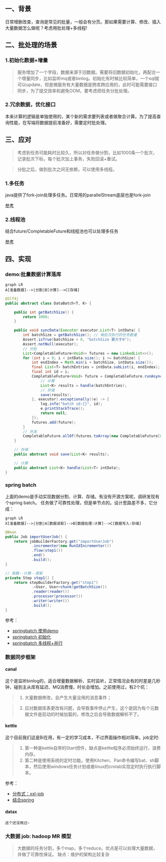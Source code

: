 ## 一、背景
日常增删改查，查询是常见的批量，一般会有分页。那如果需要计算、修改、插入大量数据怎么做呢？考虑用批处理+多线程!

## 二、批处理的场景
### 1.初始化数据+增量
>服务增加了一个字段，数据来源于旧数据。需要将旧数据初始化，再配合一个增量同步，比如监听mq或者binlog。初始化有时候比较简单，一个sql就可以update，但是微服务有大量数据是跨库跨应用的，此时可能需要接口同步，为了提交效率和避免OOM，要考虑把任务分批处理。

### 2.冗余数据，优化接口
本来计算的逻辑是单独使用的，某个新的需求要列表或者做聚合计算。为了提高查询性能，在写端将数据提前准备好，需要定时批处理。

## 三、应对
>考虑到任务可能耗时比较久，所以对任务做分割，比如1000条一个批次，记录批次下标，每个批次加上事务，失败回滚+重试。

>分批之后，做到批次之间无依赖，可以使用多线程。

### 1.多任务
java提供了fork-join处理多任务。日常用的parallelStream底层也是fork-join

[参考](https://blog.csdn.net/Clearlove_S7/article/details/130183990)
### 2.线程池
结合future/CompletableFuture和线程池也可以处理多任务

[参考](https://juejin.cn/post/6970558076642394142)
## 四、实现 
### demo:批量数据计算落库
```mermaid
graph LR
A[准备数据]-->|分割|B[计算]-->C[存储]
```
```java
@Slf4j
public abstract class DataBatch<T, K> {

    public int getBatchSize() {
        return 1000;
    }

    public void syncData(Executor executor,List<T> intData) {
        int batchSize = getBatchSize(); // 每批次执行的任务数量
        Assert.isTrue(batchSize > 0, "batchSize 要大于0");
        Assert.notNull(executor);
        // 分批
        List<CompletableFuture<Void>> futures = new LinkedList<>();
        for (int i = 0; i < intData.size(); i += batchSize) {
            int endIndex = Math.min(i + batchSize, intData.size());
            final List<T> batchEntries = intData.subList(i, endIndex);
            final int id = i;
            CompletableFuture<Void> future = CompletableFuture.runAsync(() -> {
                // 计算
                List<K> results = handle(batchEntries);
                // 存储
                save(results);
            }, executor).exceptionally((e) -> {
                log.info("batch id:{}", id);
                e.printStackTrace();
                return null;
            });
            futures.add(future);
        }
        // 并发
        CompletableFuture.allOf(futures.toArray(new CompletableFuture[0])).join();
    }

    // 存储
    public abstract void save(List<K> results);

    // 计算
    public abstract List<K> handle(List<T> intData);
}
```

### spring batch
上面的demo是手动实现数据分割、计算、存储。有没有开源方案呢，调研发现有个spring batch。
任务做了可靠性处理，但是单节点的。设计思路差不多，它分成：
```mermaid
graph LR
X[准备数据]-->|分割|A[数据读取]-->B[数据处理:计算]-->C[数据写入:存储]
```

```java
@Bean
public Job importUserJob() {
    return jobBuilderFactory.get("importUserJob")
            .incrementer(new RunIdIncrementer())
            .flow(step1())
            .end()
            .build();
}

// 取数--计算--更新
private Step step1() {
    return stepBuilderFactory.get("step1")
            .<User, User>chunk(getBatchSize())
            .reader(reader())
            .processor(processor())
            .writer(writer())
            .build();
}
```

参考：
- [springbatch 使用demo](https://juejin.cn/post/7239376445658103864)
- [springbatch 初始化](https://juejin.cn/post/6872006812439314446)
- [springbatch 多线程+并行](https://juejin.cn/post/7153234463063818271)

### 数据同步框架
#### canal
这个是监听binlog的，适合增量数据解析、实时监听，正常情况会有的时差是几秒钟，碰到主从库有延迟、MQ消费慢，时长会增加。之前使用过，有2个坑：
>1. 大量数据修改，会产生大量没用的消息事件；

>2. 应对数据库表更改有问题，会导致事件停止产生，这个是因为有个元数据文件是启动的时候加载的，修改之后会导致数据解析不了。

#### kettle  
这个目前我们这是Bi在用，有一定的学习成本，不过界面操作相对简单。job定时:
>1. 第一种是kettle自带的Start控件，缺点是kettle程序必须始终运行，浪费内存。
>2. 第二种是使用系统的定时功能。使用Kitchen、Pan命令编写bat、sh脚本，然后使用windows任务计划或者linux的crotab实现定时执行执行脚本。

参考：
* [分布式：xxl-job](https://blog.csdn.net/weixin_36063646/article/details/101285267)
* [结合spring](https://juejin.cn/post/7187568850366365755)
        

#### datax
    这个还没用过~

### 大数据 job: hadoop MR 模型
>大数据的任务分割，多个map，多个reduce。优点是可以处理大量数据，并做了可靠性保证。
>缺点：维护的架构比较复杂